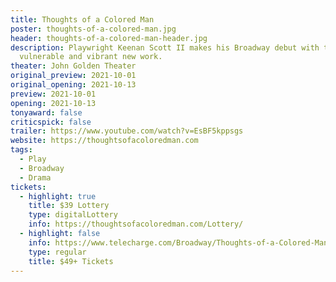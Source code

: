```yaml
---
title: Thoughts of a Colored Man
poster: thoughts-of-a-colored-man.jpg
header: thoughts-of-a-colored-man-header.jpg
description: Playwright Keenan Scott II makes his Broadway debut with this
  vulnerable and vibrant new work.
theater: John Golden Theater
original_preview: 2021-10-01
original_opening: 2021-10-13
preview: 2021-10-01
opening: 2021-10-13
tonyaward: false
criticspick: false
trailer: https://www.youtube.com/watch?v=EsBF5kppsgs
website: https://thoughtsofacoloredman.com
tags:
  - Play
  - Broadway
  - Drama
tickets:
  - highlight: true
    title: $39 Lottery
    type: digitalLottery
    info: https://thoughtsofacoloredman.com/Lottery/
  - highlight: false
    info: https://www.telecharge.com/Broadway/Thoughts-of-a-Colored-Man/
    type: regular
    title: $49+ Tickets
---
```

